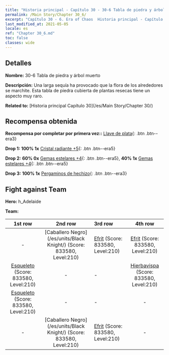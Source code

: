 ```yaml
---
title: "Historia principal - Capítulo 30 - 30-6 Tabla de piedra y árbol muerto"
permalink: /Main Story/Chapter 30_6/
excerpt: "Capítulo 30 - 6. Era of Chaos  Historia principal - Capítulo 30_6. 30-6 Tabla de piedra y árbol muerto"
last_modified_at: 2021-05-05
locale: es
ref: "Chapter 30_6.md"
toc: false
classes: wide
---
```


## Detalles

 **Nombre:** 30-6 Tabla de piedra y árbol muerto

 **Descripción:** Una larga sequía ha provocado que la flora de los alrededores se marchite. Esta tabla de piedra cubierta de plantas resecas tiene un aspecto muy raro.

 **Related to:** [Historia principal Capítulo 30](/es/Main Story/Chapter 30/)

## Recompensa obtenida

 **Recompensa por completar por primera vez::** [Llave de plata](/ItemsES/con_693/){: .btn .btn--era3}

 **Drop 1:** **100% 1x** [Cristal radiante +5](/ItemsES/mat_101/){: .btn .btn--era5}

 **Drop 2:** **60% 0x** [Gemas estelares +4](/ItemsES/mat_93/){: .btn .btn--era5}, **40% 1x** [Gemas estelares +4](/ItemsES/mat_93/){: .btn .btn--era5}

 **Drop 3:** **100% 1x** [Pergaminos de hechizo](/ItemsES/con_694/){: .btn .btn--era3}


## Fight against Team
 **Hero:** h_Adelaide

 **Team:**


  | 1st row | 2nd row | 3rd row | 4th row |
  |:----:|:----:|:----|:----:|
  | - | [Caballero Negro](/es/units/Black Knight/) (Score: 833580, Level:210)  | [Efrit](/es/units/Efreeti/) (Score: 833580, Level:210)  | [Efrit](/es/units/Efreeti/) (Score: 833580, Level:210)  |
  | [Esqueleto](/es/units/Skeleton/) (Score: 833580, Level:210)  | - | - | [Hierbavispa](/es/units/Waspwort/) (Score: 833580, Level:210)  |
  | [Esqueleto](/es/units/Skeleton/) (Score: 833580, Level:210)  | - | - | - |
  | - | [Caballero Negro](/es/units/Black Knight/) (Score: 833580, Level:210)  | [Efrit](/es/units/Efreeti/) (Score: 833580, Level:210)  | - |


